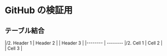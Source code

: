 # GitHub の検証用
## テーブル結合
|/2. Header 1 | Header 2 |
| Header 3 |
|-------- | --------
|/2. Cell 1   | Cell 2 |
| Cell 3 |
